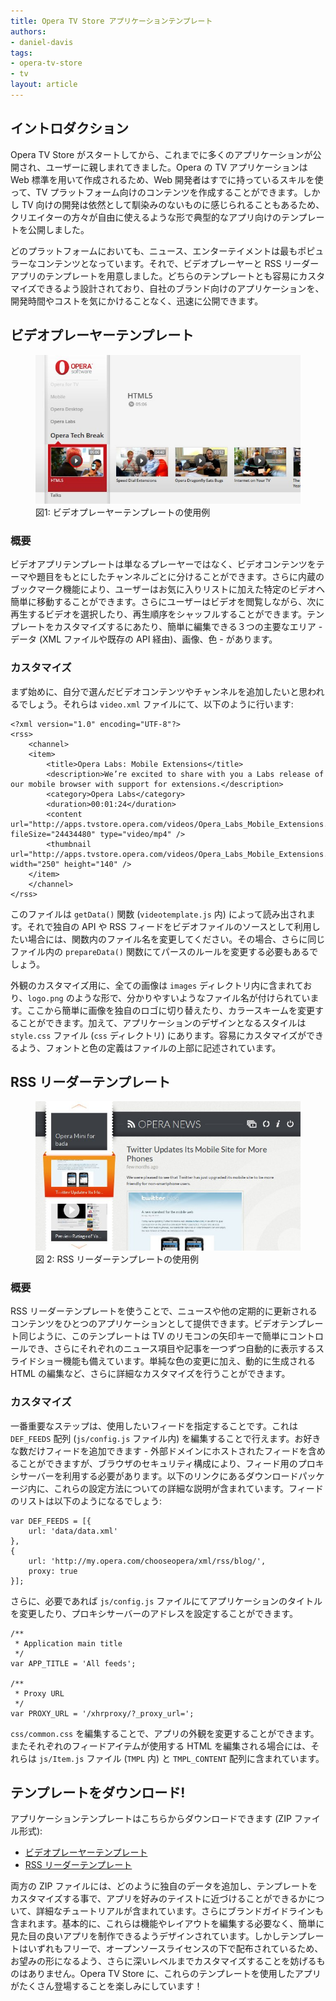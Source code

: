```yaml
---
title: Opera TV Store アプリケーションテンプレート
authors:
- daniel-davis
tags:
- opera-tv-store
- tv
layout: article
---
```


## イントロダクション

Opera TV Store がスタートしてから、これまでに多くのアプリケーションが公開され、ユーザーに親しまれてきました。Opera の TV アプリケーションは Web 標準を用いて作成されるため、Web 開発者はすでに持っているスキルを使って、TV プラットフォーム向けのコンテンツを作成することができます。しかし TV 向けの開発は依然として馴染みのないものに感じられることもあるため、クリエイターの方々が自由に使えるような形で典型的なアプリ向けのテンプレートを公開しました。

どのプラットフォームにおいても、ニュース、エンターテイメントは最もポピュラーなコンテンツとなっています。それで、ビデオプレーヤーと RSS リーダーアプリのテンプレートを用意しました。どちらのテンプレートとも容易にカスタマイズできるよう設計されており、自社のブランド向けのアプリケーションを、開発時間やコストを気にかけることなく、迅速に公開できます。

## ビデオプレーヤーテンプレート

<figure id="figure-1">
	<img src="/articles/opera-tv-store-app-templates/video-app-template.jpg" alt="ビデオプレーヤーテンプレートの使用例のスクリーンショット">
	<figcaption markdown="span">図1: ビデオプレーヤーテンプレートの使用例</figcaption>
</figure>

### 概要

ビデオアプリテンプレートは単なるプレーヤーではなく、ビデオコンテンツをテーマや題目をもとにしたチャンネルごとに分けることができます。さらに内蔵のブックマーク機能により、ユーザーはお気に入りリストに加えた特定のビデオへ簡単に移動することができます。さらにユーザーはビデオを閲覧しながら、次に再生するビデオを選択したり、再生順序をシャッフルすることができます。テンプレートをカスタマイズするにあたり、簡単に編集できる３つの主要なエリア - データ (XML ファイルや既存の API 経由)、画像、色 - があります。

### カスタマイズ

まず始めに、自分で選んだビデオコンテンツやチャンネルを追加したいと思われるでしょう。それらは `video.xml` ファイルにて、以下のように行います:

	<?xml version="1.0" encoding="UTF-8"?>
	<rss>
		<channel>
		<item>
			<title>Opera Labs: Mobile Extensions</title>
			<description>We’re excited to share with you a Labs release of our mobile browser with support for extensions.</description>
			<category>Opera Labs</category>
			<duration>00:01:24</duration>
			<content url="http://apps.tvstore.opera.com/videos/Opera_Labs_Mobile_Extensions.mp4" fileSize="24434480" type="video/mp4" />
			<thumbnail url="http://apps.tvstore.opera.com/videos/Opera_Labs_Mobile_Extensions.jpg" width="250" height="140" />
		</item>
		</channel>
	</rss>

このファイルは `getData()` 関数 (`videotemplate.js` 内) によって読み出されます。それで独自の API や RSS フィードをビデオファイルのソースとして利用したい場合には、関数内のファイル名を変更してください。その場合、さらに同じファイル内の `prepareData()` 関数にてパースのルールを変更する必要もあるでしょう。

外観のカスタマイズ用に、全ての画像は `images` ディレクトリ内に含まれており、`logo.png` のような形で、分かりやすいようなファイル名が付けられています。ここから簡単に画像を独自のロゴに切り替えたり、カラースキームを変更することができます。加えて、アプリケーションのデザインとなるスタイルは `style.css` ファイル (`css` ディレクトリ) にあります。容易にカスタマイズができるよう、フォントと色の定義はファイルの上部に記述されています。

## RSS リーダーテンプレート

<figure id="figure-2">
	<img src="/articles/opera-tv-store-app-templates/rss-app-template.jpg" alt="RSS リーダーテンプレートの使用例のスクリーンショット">
	<figcaption markdown="span">図 2: RSS リーダーテンプレートの使用例</figcaption>
</figure>

### 概要

RSS リーダーテンプレートを使うことで、ニュースや他の定期的に更新されるコンテンツをひとつのアプリケーションとして提供できます。ビデオテンプレート同じように、このテンプレートは TV のリモコンの矢印キーで簡単にコントロールでき、さらにそれぞれのニュース項目や記事を一つずつ自動的に表示するスライドショー機能も備えています。単純な色の変更に加え、動的に生成される HTML の編集など、さらに詳細なカスタマイズを行うことができます。

### カスタマイズ

一番重要なステップは、使用したいフィードを指定することです。これは `DEF_FEEDS` 配列 (`js/config.js` ファイル内) を編集することで行えます。お好きな数だけフィードを追加できます - 外部ドメインにホストされたフィードを含めることができますが、ブラウザのセキュリティ構成により、フィード用のプロキシサーバーを利用する必要があります。以下のリンクにあるダウンロードパッケージ内に、これらの設定方法についての詳細な説明が含まれています。フィードのリストは以下のようになるでしょう:

	var DEF_FEEDS = [{
		url: 'data/data.xml'
	},
	{
		url: 'http://my.opera.com/chooseopera/xml/rss/blog/',
		proxy: true
	}];

さらに、必要であれば `js/config.js` ファイルにてアプリケーションのタイトルを変更したり、プロキシサーバーのアドレスを設定することができます。

	/**
	 * Application main title
	 */
	var APP_TITLE = 'All feeds';

	/**
	 * Proxy URL
	 */
	var PROXY_URL = '/xhrproxy/?_proxy_url=';

`css/common.css` を編集することで、アプリの外観を変更することができます。またそれぞれのフィードアイテムが使用する HTML を編集される場合には、それらは `js/Item.js` ファイル (`TMPL` 内) と `TMPL_CONTENT` 配列に含まれています。

## テンプレートをダウンロード!

アプリケーションテンプレートはこちらからダウンロードできます (ZIP ファイル形式):

- [ビデオプレーヤーテンプレート][3]
- [RSS リーダーテンプレート][4]

[3]: http://apps.tvstore.opera.com/templates/videotemplate.zip
[4]: http://apps.tvstore.opera.com/templates/rssreader.zip

両方の ZIP ファイルには、どのように独自のデータを追加し、テンプレートをカスタマイズする事で、アプリを好みのテイストに近づけることができるかについて、詳細なチュートリアルが含まれています。さらにブランドガイドラインも含まれます。基本的に、これらは機能やレイアウトを編集する必要なく、簡単に見た目の良いアプリを制作できるようデザインされています。しかしテンプレートはいずれもフリーで、オープンソースライセンスの下で配布されているため、お望みの形になるよう、さらに深いレベルまでカスタマイズすることを妨げるものはありません。Opera TV Store に、これらのテンプレートを使用したアプリがたくさん登場することを楽しみにしています！